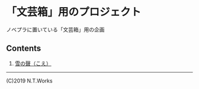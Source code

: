# 「文芸箱」用のプロジェクト

ノベプラに置いている「文芸箱」用の企画

## Contents

1. [雪の聲（こえ）](snow/README.md)

---
(C)2019 N.T.Works
